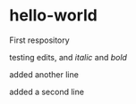 # hello-world
First respository

testing edits, and _italic_ and *bold*

added another line

added a second line
